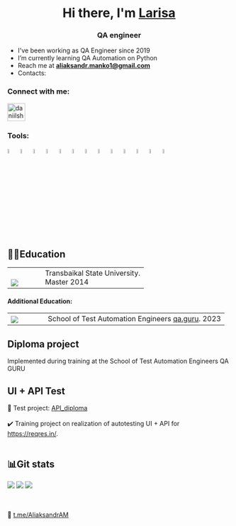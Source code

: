 <h1 align="center">Hi there, I'm <a href="https://github.com/LariLotus" target="_blank">Larisa</a> </h1>
<h3 align="center">QA engineer</h3>

- I've been working as QA Engineer since 2019
- I’m currently learning QA Automation on Python
- Reach me at **aliaksandr.manko1@gmail.com**
- Contacts:


### Connect with me:
<p align="left">
<a href="https://t.me/AliaksandrAM" target="blank"><img align="center" src="https://raw.githubusercontent.com/daniilshat/daniilshat/2d7eafe5250314b3d422c86b35de062e0f1f5178/icons/Telegram.svg" alt="daniilshat" height="40" width="40" /></a>

### Tools:
<p align="left">
<code><img width="5%" title="Python" src="https://upload.wikimedia.org/wikipedia/commons/thumb/0/0a/Python.svg/1024px-Python.svg.png"></code>
<code><img width="5%" title="Pycharm" src="https://upload.wikimedia.org/wikipedia/commons/thumb/1/1d/PyCharm_Icon.svg/1200px-PyCharm_Icon.svg.png"></code>
<code><img width="5%" title="Pytest" src="https://upload.wikimedia.org/wikipedia/commons/b/ba/Pytest_logo.svg"></code>
<code><img width="5%" title="Selenium" src="https://upload.wikimedia.org/wikipedia/commons/d/d5/Selenium_Logo.png"></code>
<code><img width="5%" title="Selene" src="https://fs.getcourse.ru/fileservice/file/download/a/159627/sc/264/h/e0cabcb69a2df1e6b1086292c020a4a7.png"></code>
<code><img width="5%" title="Requests" src="https://upload.wikimedia.org/wikipedia/commons/a/aa/Requests_Python_Logo.png"></code>
<code><img width="5%" title="Allure Report" src="https://avatars.githubusercontent.com/u/5879127?s=200&v=4"></code>
<code><img width="5%" title="Allure TestOps" src="https://marketplace-cdn.atlassian.com/files/92e2d8c3-2a30-46c0-bf21-2453a4a270d3?fileType=image&mode=full-fit"></code>
<code><img width="5%" title="GitHub" src="https://cdn-icons-png.flaticon.com/512/25/25231.png"></code>
<code><img width="5%" title="SQL" src="https://image.shutterstock.com/image-vector/sql-database-icon-logo-design-260nw-684826648.jpg"></code>
<code><img width="5%" title="Selenoid" src="https://diginomica.com/sites/default/files/images/2017-09/docker-container.jpg"></code>
<code><img width="5%" title="Jenkins" src="https://avatars.githubusercontent.com/u/2520748?v=4"></code>
<code><img width="5%" title="Postman" src="https://user-images.githubusercontent.com/2676579/34940598-17cc20f0-f9be-11e7-8c6d-f0190d502d64.png"></code>
</code>
</p>

<!--Education-->

## :man_student:Education
<table width="100%" border='0'>
   <tr> 
    <td width="25%" valign="bottom"><img src="https://zabgu.ru/photo/html_document/images/Simvolika_universiteta_34887949.png"></td><td valign="middle">Transbaikal State University.</br>Master 2014</td></tr>
  </table>
  
  #### Additional Education:
<table width="100%" border='0'>
   <tr><td width="17%" valign="bottom"><img src="https://fs-thb03.getcourse.ru/fileservice/file/thumbnail/h/10ade88bd24e1860e80490b7c4c98561.png/s/600x/a/159627/sc/101"></td><td valign="middle">School of Test Automation Engineers <a target="_blank" href="https://qa.guru">qa.guru</a>. 2023</td></tr>
  </table>

## Diploma project
Implemented during training at the School of Test Automation Engineers QA GURU

## UI + API  Test
:link: Test project: <a target="_blank" href="https://github.com/IAM-AM/reqres_diploma_api_ui">API_diploma</a></br></br>
:heavy_check_mark: Training project on realization of autotesting UI + API for https://reqres.in/. </br></br>

## :bar_chart:Git stats

![](http://github-profile-summary-cards.vercel.app/api/cards/stats?username=IAM-AM&theme=tokyonight)
![](http://github-profile-summary-cards.vercel.app/api/cards/repos-per-language?username=IAM-AM&theme=tokyonight)
![](https://github-profile-summary-cards.vercel.app/api/cards/profile-details?username=IAM-AM&theme=tokyonight)


</br></br>
:cherry_blossom: <a target="_blank" href="https://t.me/AliaksandrAM">t.me/AliaksandrAM</a>

    
  
